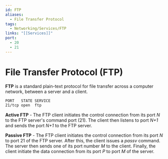 ```yaml
---
id: FTP
aliases:
  - File Transfer Protocol
tags:
  - Networking/Services/FTP
links: "[[Services]]"
port:
  - 20
  - 21
---
```


# File Transfer Protocol (FTP)

**FTP** is a standard plain-text protocol for file transfer across a computer
network, between a server and a client.
```sh
PORT   STATE SERVICE
21/tcp open  ftp
```

**Active FTP** - The FTP client initiates the control connection from its port
*N* to the FTP server's command port (21). The client then listens to port *N+1*
and sends the port *N+1* to the FTP server.

**Passive FTP** - The FTP client initiates the control connection from its port
*N* to port 21 of the FTP server. After this, the client issues a *passv*
command. The server then sends one of its port number *M* to the client.
Finally, the client initiate the data connection from its port *P* to port *M*
of the server.
